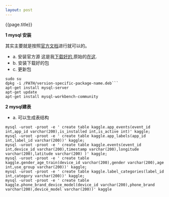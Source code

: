 ```yaml
---
layout: post
---
```


{{page.title}}

**1 mysql 安装**

其实主要就是按照[官方文档](http://dev.mysql.com/doc/mysql-apt-repo-quick-guide/en/)进行就可以的。

 - a. 安装官方源
   这是我[下载好的](haiy.github.io/old_data/mysql-apt-config_0.7.3-1_all.deb),原始的[在这](http://dev.mysql.com/downloads/repo/apt/).
 - b. 安装下载好的包
 - c. 更新包

```
sudo su
dpkg -i /PATH/version-specific-package-name.deb```
apt-get install mysql-server 
apt-get update
apt-get install mysql-workbench-community
```

**2 mysql建表**

 - a. 可以生成表结构

```
mysql -uroot -proot -e ' create table kaggle.app_events(event_id int,app_id varchar(200),is_installed int,is_active int)' kaggle;
mysql -uroot -proot -e ' create table kaggle.app_labels(app_id int,label_id varchar(200))' kaggle;
mysql -uroot -proot -e ' create table kaggle.events(event_id int,device_id varchar(200),timestamp varchar(200),longitude varchar(200),latitude varchar(200) )' kaggle;
mysql -uroot -proot -e ' create table kaggle.gender_age_train(device_id varchar(200),gender varchar(200),age int,use_group varchar(200))' kaggle;
mysql -uroot -proot -e ' create table kaggle.label_categories(label_id int,category varchar(200))' kaggle;
mysql -uroot -proot -e ' create table kaggle.phone_brand_device_model(device_id varchar(200),phone_brand varchar(200),device_model varchar(200))' kaggle
```
